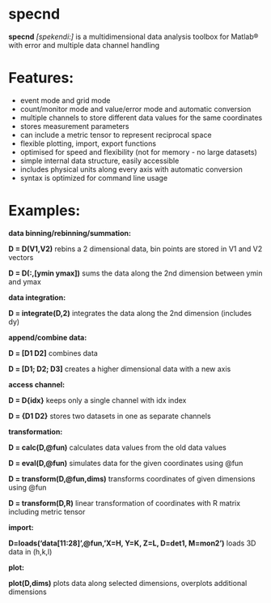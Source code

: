specnd
======

**specnd** *[spekendi:]* is a multidimensional data analysis toolbox for Matlab® with error and multiple data channel handling


Features:
=======

  * event mode and grid mode
  * count/monitor mode and value/error mode and automatic conversion
  * multiple channels to store different data values for the same coordinates
  * stores measurement parameters
  * can include a metric tensor to represent reciprocal space
  * flexible plotting, import, export functions
  * optimised for speed and flexibility (not for memory - no large datasets)
  * simple internal data structure, easily accessible
  * includes physical units along every axis with automatic conversion
  * syntax is optimized for command line usage

Examples:
=======

**data binning/rebinning/summation:**

**D = D(V1,V2)** rebins a 2 dimensional data, bin points are stored in V1 and V2 vectors

**D = D(:,[ymin ymax])** sums the data along the 2nd dimension between ymin and ymax

**data integration:**

**D = integrate(D,2)** integrates the data along the 2nd dimension (includes dy)

**append/combine data:**

**D = [D1 D2]** combines data

**D = [D1; D2; D3]** creates a higher dimensional data with a new axis

**access channel:**

**D = D{idx}** keeps only a single channel with idx index

**D = {D1 D2}** stores two datasets in one as separate channels

**transformation:**

**D = calc(D,@fun)** calculates data values from the old data values

**D = eval(D,@fun)** simulates data for the given coordinates using @fun

**D = transform(D,@fun,dims)** transforms coordinates of given dimensions using @fun

**D = transform(D,R)** linear transformation of coordinates with R matrix including metric tensor

**import:**

**D=loads(‘data[11:28]’,@fun,’X=H, Y=K, Z=L, D=det1, M=mon2’)** loads 3D data in (h,k,l)

**plot:**

**plot(D,dims)** plots data along selected dimensions, overplots additional dimensions
